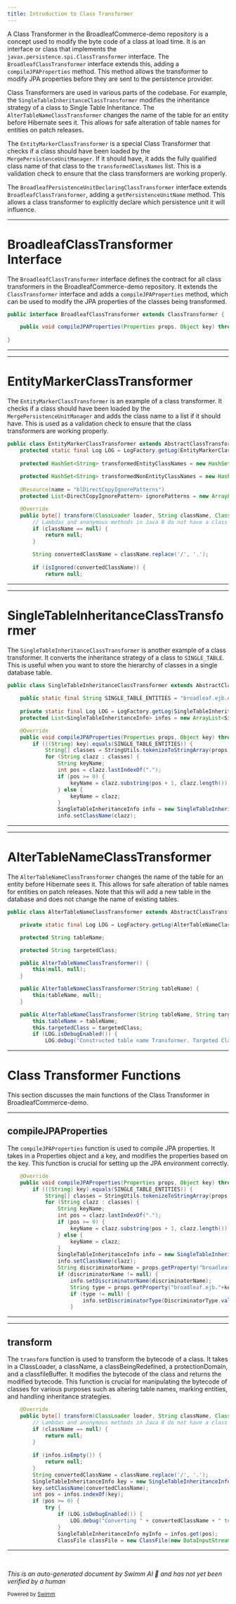 ```yaml
---
title: Introduction to Class Transformer
---
```

A Class Transformer in the BroadleafCommerce-demo repository is a concept used to modify the byte code of a class at load time. It is an interface or class that implements the `javax.persistence.spi.ClassTransformer` interface. The `BroadleafClassTransformer` interface extends this, adding a `compileJPAProperties` method. This method allows the transformer to modify JPA properties before they are sent to the persistence provider.

Class Transformers are used in various parts of the codebase. For example, the `SingleTableInheritanceClassTransformer` modifies the inheritance strategy of a class to Single Table Inheritance. The `AlterTableNameClassTransformer` changes the name of the table for an entity before Hibernate sees it. This allows for safe alteration of table names for entities on patch releases.

The `EntityMarkerClassTransformer` is a special Class Transformer that checks if a class should have been loaded by the `MergePersistenceUnitManager`. If it should have, it adds the fully qualified class name of that class to the `transformedClassNames` list. This is a validation check to ensure that the class transformers are working properly.

The `BroadleafPersistenceUnitDeclaringClassTransformer` interface extends `BroadleafClassTransformer`, adding a `getPersistenceUnitName` method. This allows a class transformer to explicitly declare which persistence unit it will influence.

<SwmSnippet path="/common/src/main/java/org/broadleafcommerce/common/extensibility/jpa/convert/BroadleafClassTransformer.java" line="28">

---

# BroadleafClassTransformer Interface

The `BroadleafClassTransformer` interface defines the contract for all class transformers in the BroadleafCommerce-demo repository. It extends the `ClassTransformer` interface and adds a `compileJPAProperties` method, which can be used to modify the JPA properties of the classes being transformed.

```java
public interface BroadleafClassTransformer extends ClassTransformer {

    public void compileJPAProperties(Properties props, Object key) throws Exception;
        
}
```

---

</SwmSnippet>

<SwmSnippet path="/common/src/main/java/org/broadleafcommerce/common/extensibility/jpa/convert/EntityMarkerClassTransformer.java" line="56">

---

# EntityMarkerClassTransformer

The `EntityMarkerClassTransformer` is an example of a class transformer. It checks if a class should have been loaded by the `MergePersistenceUnitManager` and adds the class name to a list if it should have. This is used as a validation check to ensure that the class transformers are working properly.

```java
public class EntityMarkerClassTransformer extends AbstractClassTransformer implements BroadleafClassTransformer {
    protected static final Log LOG = LogFactory.getLog(EntityMarkerClassTransformer.class);
    
    protected HashSet<String> transformedEntityClassNames = new HashSet<String>();
    
    protected HashSet<String> transformedNonEntityClassNames = new HashSet<String>();
    
    @Resource(name = "blDirectCopyIgnorePatterns")
    protected List<DirectCopyIgnorePattern> ignorePatterns = new ArrayList<DirectCopyIgnorePattern>();

    @Override
    public byte[] transform(ClassLoader loader, String className, Class<?> classBeingRedefined, ProtectionDomain protectionDomain, byte[] classfileBuffer) throws IllegalClassFormatException {
        // Lambdas and anonymous methods in Java 8 do not have a class name defined and so no transformation should be done
        if (className == null) {
            return null;
        }

        String convertedClassName = className.replace('/', '.');
        
        if (isIgnored(convertedClassName)) {
            return null;
```

---

</SwmSnippet>

<SwmSnippet path="/common/src/main/java/org/broadleafcommerce/common/extensibility/jpa/convert/inheritance/SingleTableInheritanceClassTransformer.java" line="57">

---

# SingleTableInheritanceClassTransformer

The `SingleTableInheritanceClassTransformer` is another example of a class transformer. It converts the inheritance strategy of a class to `SINGLE_TABLE`. This is useful when you want to store the hierarchy of classes in a single database table.

```java
public class SingleTableInheritanceClassTransformer extends AbstractClassTransformer implements BroadleafClassTransformer {
    
    public static final String SINGLE_TABLE_ENTITIES = "broadleaf.ejb.entities.override_single_table";
    
    private static final Log LOG = LogFactory.getLog(SingleTableInheritanceClassTransformer.class);
    protected List<SingleTableInheritanceInfo> infos = new ArrayList<SingleTableInheritanceInfo>();

    @Override
    public void compileJPAProperties(Properties props, Object key) throws Exception {
        if (((String) key).equals(SINGLE_TABLE_ENTITIES)) {
            String[] classes = StringUtils.tokenizeToStringArray(props.getProperty((String) key), ConfigurableApplicationContext.CONFIG_LOCATION_DELIMITERS);
            for (String clazz : classes) {
                String keyName;
                int pos = clazz.lastIndexOf(".");
                if (pos >= 0) {
                    keyName = clazz.substring(pos + 1, clazz.length());
                } else {
                    keyName = clazz;
                }
                SingleTableInheritanceInfo info = new SingleTableInheritanceInfo();
                info.setClassName(clazz);
```

---

</SwmSnippet>

<SwmSnippet path="/common/src/main/java/org/broadleafcommerce/common/extensibility/jpa/convert/AlterTableNameClassTransformer.java" line="78">

---

# AlterTableNameClassTransformer

The `AlterTableNameClassTransformer` changes the name of the table for an entity before Hibernate sees it. This allows for safe alteration of table names for entities on patch releases. Note that this will add a new table in the database and does not change the name of existing tables.

```java
public class AlterTableNameClassTransformer extends AbstractClassTransformer implements BroadleafClassTransformer {

    private static final Log LOG = LogFactory.getLog(AlterTableNameClassTransformer.class);

    protected String tableName;

    protected String targetedClass;

    public AlterTableNameClassTransformer() {
        this(null, null);
    }

    public AlterTableNameClassTransformer(String tableName) {
        this(tableName, null);
    }

    public AlterTableNameClassTransformer(String tableName, String targetedClass) {
        this.tableName = tableName;
        this.targetedClass = targetedClass;
        if (LOG.isDebugEnabled()) {
            LOG.debug("Constructed table name Transformer. Targeted Class:" + targetedClass + " Table Name: " + tableName);
```

---

</SwmSnippet>

# Class Transformer Functions

This section discusses the main functions of the Class Transformer in BroadleafCommerce-demo.

<SwmSnippet path="/common/src/main/java/org/broadleafcommerce/common/extensibility/jpa/convert/inheritance/SingleTableInheritanceClassTransformer.java" line="64">

---

## compileJPAProperties

The `compileJPAProperties` function is used to compile JPA properties. It takes in a Properties object and a key, and modifies the properties based on the key. This function is crucial for setting up the JPA environment correctly.

```java
    @Override
    public void compileJPAProperties(Properties props, Object key) throws Exception {
        if (((String) key).equals(SINGLE_TABLE_ENTITIES)) {
            String[] classes = StringUtils.tokenizeToStringArray(props.getProperty((String) key), ConfigurableApplicationContext.CONFIG_LOCATION_DELIMITERS);
            for (String clazz : classes) {
                String keyName;
                int pos = clazz.lastIndexOf(".");
                if (pos >= 0) {
                    keyName = clazz.substring(pos + 1, clazz.length());
                } else {
                    keyName = clazz;
                }
                SingleTableInheritanceInfo info = new SingleTableInheritanceInfo();
                info.setClassName(clazz);
                String discriminatorName = props.getProperty("broadleaf.ejb."+keyName+".discriminator.name");
                if (discriminatorName != null) {
                    info.setDiscriminatorName(discriminatorName);
                    String type = props.getProperty("broadleaf.ejb."+keyName+".discriminator.type");
                    if (type != null) {
                        info.setDiscriminatorType(DiscriminatorType.valueOf(type));
                    }
```

---

</SwmSnippet>

<SwmSnippet path="/common/src/main/java/org/broadleafcommerce/common/extensibility/jpa/convert/inheritance/SingleTableInheritanceClassTransformer.java" line="96">

---

## transform

The `transform` function is used to transform the bytecode of a class. It takes in a ClassLoader, a className, a classBeingRedefined, a protectionDomain, and a classfileBuffer. It modifies the bytecode of the class and returns the modified bytecode. This function is crucial for manipulating the bytecode of classes for various purposes such as altering table names, marking entities, and handling inheritance strategies.

```java
    @Override
    public byte[] transform(ClassLoader loader, String className, Class<?> classBeingRedefined, ProtectionDomain protectionDomain, byte[] classfileBuffer) throws IllegalClassFormatException {
        // Lambdas and anonymous methods in Java 8 do not have a class name defined and so no transformation should be done
        if (className == null) {
            return null;
        }
        
        if (infos.isEmpty()) {
            return null;
        }
        String convertedClassName = className.replace('/', '.');
        SingleTableInheritanceInfo key = new SingleTableInheritanceInfo();
        key.setClassName(convertedClassName);
        int pos = infos.indexOf(key);
        if (pos >= 0) {
            try {
                if (LOG.isDebugEnabled()) {
                    LOG.debug("Converting " + convertedClassName + " to a SingleTable inheritance strategy."); 
                }
                SingleTableInheritanceInfo myInfo = infos.get(pos);
                ClassFile classFile = new ClassFile(new DataInputStream(new ByteArrayInputStream(classfileBuffer)));
```

---

</SwmSnippet>

&nbsp;

*This is an auto-generated document by Swimm AI 🌊 and has not yet been verified by a human*

<SwmMeta version="3.0.0" repo-id="Z2l0aHViJTNBJTNBQnJvYWRsZWFmQ29tbWVyY2UtZGVtbyUzQSUzQWdpbGFkbmF2b3Q=" repo-name="BroadleafCommerce-demo" doc-type="overview"><sup>Powered by [Swimm](/)</sup></SwmMeta>
